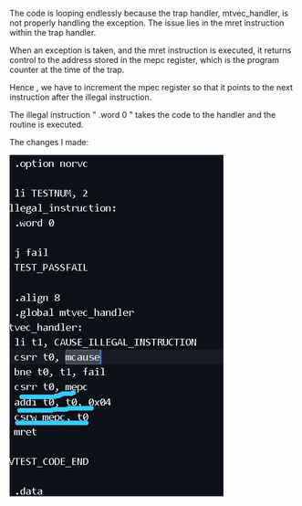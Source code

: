 The code is looping endlessly because the trap handler, mtvec_handler, is not properly handling the exception. The issue lies in the mret instruction within the trap handler. 


When an exception is taken, and the mret instruction is executed, it returns control to the address stored in the mepc register, which is the program counter at the time of the trap.


Hence , we have to increment the mpec register so that it points to the next instruction after the illegal instruction.

The illegal instruction " .word 0 " takes the code to the handler and the routine is executed.

The changes I made:

![code_snippet](image.png)
